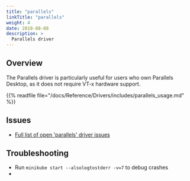 ```yaml
---
title: "parallels"
linkTitle: "parallels"
weight: 4
date: 2018-08-08
description: >
  Parallels driver
---
```


## Overview

The Parallels driver is particularly useful for users who own Parallels Desktop, as it does not require VT-x hardware support.

{{% readfile file="/docs/Reference/Drivers/includes/parallels_usage.md" %}}

## Issues

* [Full list of open 'parallels' driver issues](https://github.com/kubernetes/minikube/labels/co%2Fparallels)

## Troubleshooting

* Run `minikube start --alsologtostderr -v=7` to debug crashes
* 